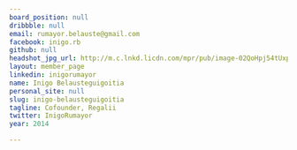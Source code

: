 ```yaml
---
board_position: null
dribbble: null
email: rumayor.belauste@gmail.com
facebook: inigo.rb
github: null
headshot_jpg_url: http://m.c.lnkd.licdn.com/mpr/pub/image-02QoHpj54tUxpRLEuNCurvxEEE9yR2w4_2QRp81jEkQBuNr402QRp085EZz6ukQFDS7o/inigo-rumayor-belausteguigoitia.jpg
layout: member_page
linkedin: inigorumayor
name: Inigo Belausteguigoitia
personal_site: null
slug: inigo-belausteguigoitia
tagline: Cofounder, Regalii
twitter: InigoRumayor
year: 2014

---
```

